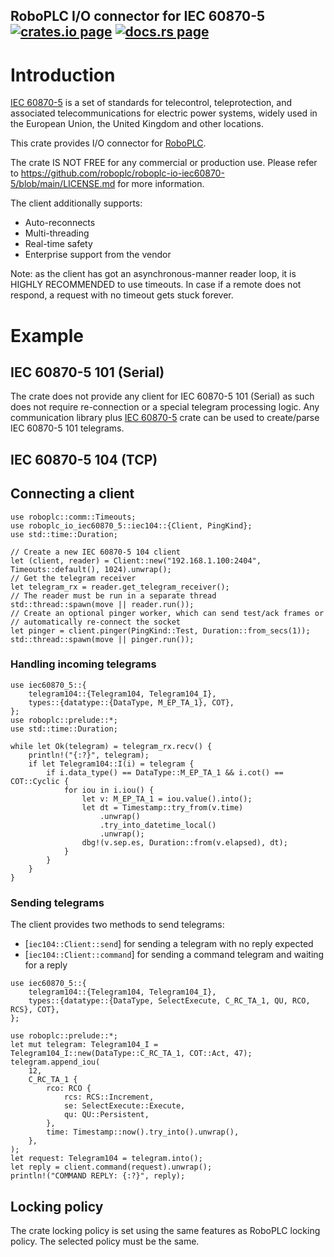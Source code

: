 <h2>
  RoboPLC I/O connector for IEC 60870-5
  <a href="https://crates.io/crates/roboplc-io-iec60870-5"><img alt="crates.io page" src="https://img.shields.io/crates/v/roboplc-io-iec60870-5.svg"></img></a>
  <a href="https://docs.rs/roboplc-io-iec60870-5"><img alt="docs.rs page" src="https://docs.rs/roboplc-io-iec60870-5/badge.svg"></img></a>
</h2>

# Introduction

[IEC 60870-5](https://en.wikipedia.org/wiki/IEC_60870-5) is a set of standards
for telecontrol, teleprotection, and associated telecommunications for electric
power systems, widely used in the European Union, the United Kingdom and other
locations.

This crate provides I/O connector for [RoboPLC](https://www.roboplc.com/).

The crate IS NOT FREE for any commercial or production use. Please refer to
<https://github.com/roboplc/roboplc-io-iec60870-5/blob/main/LICENSE.md> for
more information.

The client additionally supports:

- Auto-reconnects
- Multi-threading
- Real-time safety
- Enterprise support from the vendor

Note: as the client has got an asynchronous-manner reader loop, it is HIGHLY RECOMMENDED to use
timeouts. In case if a remote does not respond, a request with no timeout gets stuck forever.

# Example

## IEC 60870-5 101 (Serial)

The crate does not provide any client for IEC 60870-5 101 (Serial) as such does
not require re-connection or a special telegram processing logic. Any
communication library plus [IEC 60870-5](https://crates.io/crates/iec60870-5)
crate can be used to create/parse IEC 60870-5 101 telegrams.

## IEC 60870-5 104 (TCP)

## Connecting a client

```rust,no_run
use roboplc::comm::Timeouts;
use roboplc_io_iec60870_5::iec104::{Client, PingKind};
use std::time::Duration;

// Create a new IEC 60870-5 104 client
let (client, reader) = Client::new("192.168.1.100:2404", Timeouts::default(), 1024).unwrap();
// Get the telegram receiver
let telegram_rx = reader.get_telegram_receiver();
// The reader must be run in a separate thread
std::thread::spawn(move || reader.run());
// Create an optional pinger worker, which can send test/ack frames or
// automatically re-connect the socket
let pinger = client.pinger(PingKind::Test, Duration::from_secs(1));
std::thread::spawn(move || pinger.run());
```

### Handling incoming telegrams

```rust,ignore
use iec60870_5::{
    telegram104::{Telegram104, Telegram104_I},
    types::{datatype::{DataType, M_EP_TA_1}, COT},
};
use roboplc::prelude::*;
use std::time::Duration;

while let Ok(telegram) = telegram_rx.recv() {
    println!("{:?}", telegram);
    if let Telegram104::I(i) = telegram {
        if i.data_type() == DataType::M_EP_TA_1 && i.cot() == COT::Cyclic {
            for iou in i.iou() {
                let v: M_EP_TA_1 = iou.value().into();
                let dt = Timestamp::try_from(v.time)
                    .unwrap()
                    .try_into_datetime_local()
                    .unwrap();
                dbg!(v.sep.es, Duration::from(v.elapsed), dt);
            }
        }
    }
}
```

### Sending telegrams

The client provides two methods to send telegrams:

- [`iec104::Client::send`] for sending a telegram with no reply expected
- [`iec104::Client::command`] for sending a command telegram and waiting for a reply

```rust,ignore
use iec60870_5::{
    telegram104::{Telegram104, Telegram104_I},
    types::{datatype::{DataType, SelectExecute, C_RC_TA_1, QU, RCO, RCS}, COT},
};

use roboplc::prelude::*;
let mut telegram: Telegram104_I = Telegram104_I::new(DataType::C_RC_TA_1, COT::Act, 47);
telegram.append_iou(
    12,
    C_RC_TA_1 {
        rco: RCO {
            rcs: RCS::Increment,
            se: SelectExecute::Execute,
            qu: QU::Persistent,
        },
        time: Timestamp::now().try_into().unwrap(),
    },
);
let request: Telegram104 = telegram.into();
let reply = client.command(request).unwrap();
println!("COMMAND REPLY: {:?}", reply);
```

## Locking policy

The crate locking policy is set using the same features as RoboPLC locking
policy. The selected policy must be the same.
